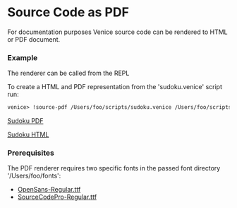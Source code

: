 # Source Code as PDF

For documentation purposes Venice source code can be rendered 
to HTML or PDF document.


### Example

The renderer can be called from the REPL

To create a HTML and PDF representation from the 'sudoku.venice' script run:

```clojure
venice> !source-pdf /Users/foo/scripts/sudoku.venice /Users/foo/scripts/ /Users/foo/fonts
```

[Sudoku PDF](https://github.com/jlangch/venice/blob/master/doc/assets/source-to-pdf/sudoku.venice.pdf)

[Sudoku HTML](https://htmlpreview.github.io/?https://github.com/jlangch/venice/blob/master/doc/assets/source-to-pdf/sudoku.venice.html)


### Prerequisites

The PDF renderer requires two specific fonts in the passed font directory '/Users/foo/fonts':

 - [OpenSans-Regular.ttf](https://fonts.google.com/specimen/Open+Sans)
 - [SourceCodePro-Regular.ttf](https://fonts.google.com/specimen/Source+Sans+Pro)
 
